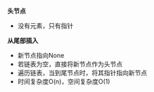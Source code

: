 
**头节点**
- 没有元素，只有指针


**从尾部插入**
- 新节点指向None
- 若链表为空，直接将新节点作为头节点
- 遍历链表，当到尾节点时，将其指针指向新节点
- 时间复杂度O(n)，空间复杂度O(1)